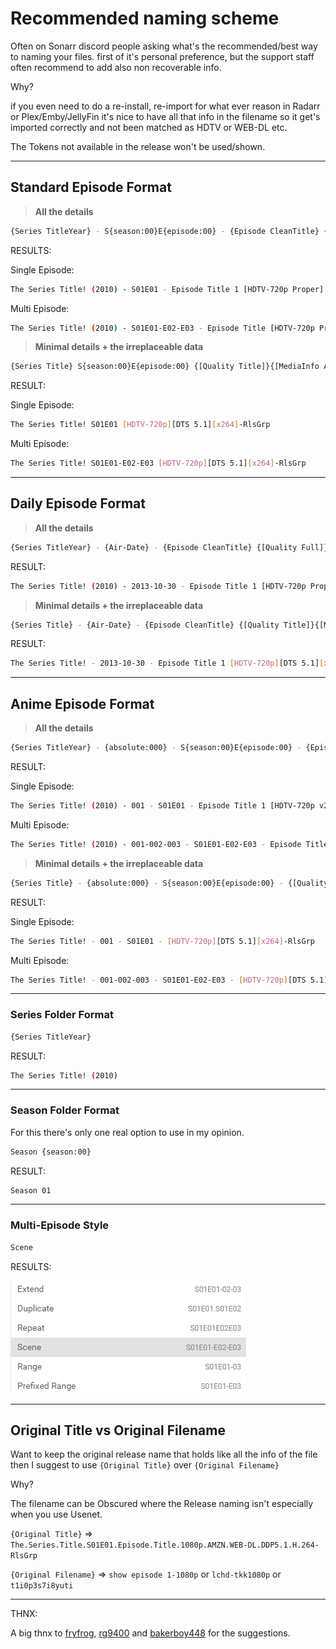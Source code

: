 # Recommended naming scheme

Often on Sonarr discord people asking what's the recommended/best way to naming your files.
first of it's personal preference, but the support staff often recommend to add also non recoverable info.

Why?

if you even need to do a re-install, re-import for what ever reason in Radarr or Plex/Emby/JellyFin it's nice to have all that info in the filename so it get's imported correctly and not been matched as HDTV or WEB-DL etc.

The Tokens not available in the release won't be used/shown.

------

## Standard Episode Format

> **All the details**

```bash
{Series TitleYear} - S{season:00}E{episode:00} - {Episode CleanTitle} {[Quality Full]} {[Preferred Words]} {[MediaInfo VideoDynamicRange]} [{MediaInfo VideoBitDepth}bit] {[MediaInfo VideoCodec]} {[MediaInfo-AudioCodec}-{MediaInfo AudioChannels]}{[MediaInfo AudioLanguages]}{-Release Group}
```

RESULTS:

Single Episode:

```bash
The Series Title! (2010) - S01E01 - Episode Title 1 [HDTV-720p Proper] [iNTERNAL] [HDR] [10bit] [x264] [DTS 5.1]-RlsGrp
```

Multi Episode:

```bash
The Series Title! (2010) - S01E01-E02-E03 - Episode Title [HDTV-720p Proper] [iNTERNAL] [HDR] [10bit] [x264] [DTS 5.1]-RlsGrp
```

> **Minimal details + the irreplaceable data**

```bash
{Series Title} S{season:00}E{episode:00} {[Quality Title]}{[MediaInfo AudioCodec}{ MediaInfo AudioChannels]}{[MediaInfo VideoCodec]}{-Release Group}
```

RESULT:

Single Episode:

```bash
The Series Title! S01E01 [HDTV-720p][DTS 5.1][x264]-RlsGrp
```

Multi Episode:

```bash
The Series Title! S01E01-E02-E03 [HDTV-720p][DTS 5.1][x264]-RlsGrp
```

------

## Daily Episode Format

> **All the details**

```bash
{Series TitleYear} - {Air-Date} - {Episode CleanTitle} {[Quality Full]} {[Preferred Words]} {[MediaInfo VideoDynamicRange]} [{MediaInfo VideoBitDepth}bit] {[MediaInfo VideoCodec]} {[MediaInfo-AudioCodec}-{MediaInfo AudioChannels]}{[MediaInfo AudioLanguages]}{-Release Group}
```

RESULT:

```bash
The Series Title! (2010) - 2013-10-30 - Episode Title 1 [HDTV-720p Proper] [iNTERNAL] [HDR] [10bit] [x264] [DTS-5.1]-RlsGrp
```

> **Minimal details + the irreplaceable data**

```bash
{Series Title} - {Air-Date} - {Episode CleanTitle} {[Quality Title]}{[MediaInfo AudioCodec}{ MediaInfo AudioChannels]}{[MediaInfo VideoCodec]}{-Release Group}
```

RESULT:

```bash
The Series Title! - 2013-10-30 - Episode Title 1 [HDTV-720p][DTS 5.1][x264]-RlsGrp
```

------

## Anime Episode Format

> **All the details**

```bash
{Series TitleYear} - {absolute:000} - S{season:00}E{episode:00} - {Episode CleanTitle} {[Quality Full]} {[Preferred Words]} {[MediaInfo VideoDynamicRange]} [{MediaInfo VideoBitDepth}bit] {[MediaInfo VideoCodec]} {[MediaInfo-AudioCodec}-{MediaInfo AudioChannels]}{[MediaInfo AudioLanguages]}{-Release Group}
```

RESULT:

Single Episode:

```bash
The Series Title! (2010) - 001 - S01E01 - Episode Title 1 [HDTV-720p v2] [iNTERNAL] [HDR] [10bit] [x264] [DTS-5.1][[JA]]-RlsGrp
```

Multi Episode:

```bash
The Series Title! (2010) - 001-002-003 - S01E01-E02-E03 - Episode Title [HDTV-720p v2] [iNTERNAL] [HDR] [10bit] [x264] [DTS-5.1][[JA]]-RlsGrp
```

> **Minimal details + the irreplaceable data**

```bash
{Series Title} - {absolute:000} - S{season:00}E{episode:00} - {[Quality Title]}{[MediaInfo AudioCodec}{ MediaInfo AudioChannels]}{[MediaInfo VideoCodec]}{-Release Group}
```

RESULT:

Single Episode:

```bash
The Series Title! - 001 - S01E01 - [HDTV-720p][DTS 5.1][x264]-RlsGrp
```

Multi Episode:

```bash
The Series Title! - 001-002-003 - S01E01-E02-E03 - [HDTV-720p][DTS 5.1][x264]-RlsGrp
```

------

### Series Folder Format

```bash
{Series TitleYear}
```

RESULT:

```bash
The Series Title! (2010)
```

------

### Season Folder Format

For this there's only one real option to use in my opinion.

```bash
Season {season:00}
```

RESULT:

```bash
Season 01
```

------

### Multi-Episode Style

```bash
Scene
```

RESULTS:

![results](images/results.png)

------

## Original Title vs  Original Filename

Want to keep the original release name that holds like all the info of the file then I suggest to use `{Original Title}` over  `{Original Filename}`

Why?

The filename can be Obscured where the Release naming isn't especially when you use Usenet.

`{Original Title}` => `The.Series.Title.S01E01.Episode.Title.1080p.AMZN.WEB-DL.DDP5.1.H.264-RlsGrp`

`{Original Filename}` => `show episode 1-1080p` or `lchd-tkk1080p` or `t1i0p3s7i8yuti`

------

THNX:

A big thnx to [fryfrog](https://github.com/fryfrog), [rg9400](https://github.com/rg9400) and [bakerboy448](https://github.com/bakerboy448) for the suggestions.
